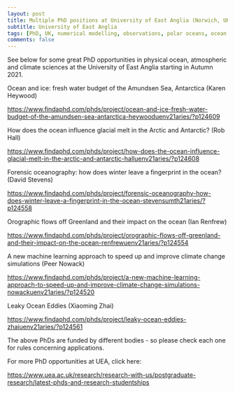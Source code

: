 ```yaml
---
layout: post
title: Multiple PhD positions at University of East Anglia (Norwich, UK)
subtitle: University of East Anglia
tags: [PhD, UK, numerical modelling, observations, polar oceans, ocean mesoscale, air-sea interactions]
comments: false
---
```


See below for some great PhD opportunities in physical ocean, atmospheric and climate sciences at the University of East Anglia starting in Autumn 2021.

Ocean and ice: fresh water budget of the Amundsen Sea, Antarctica 
(Karen Heywood)

https://www.findaphd.com/phds/project/ocean-and-ice-fresh-water-budget-of-the-amundsen-sea-antarctica-heywooduenv21aries/?p124609

How does the ocean influence glacial melt in the Arctic and Antarctic?
(Rob Hall)

https://www.findaphd.com/phds/project/how-does-the-ocean-influence-glacial-melt-in-the-arctic-and-antarctic-halluenv21aries/?p124608

Forensic oceanography: how does winter leave a fingerprint in the ocean?
(David Stevens)

https://www.findaphd.com/phds/project/forensic-oceanography-how-does-winter-leave-a-fingerprint-in-the-ocean-stevensumth21aries/?p124558

Orographic flows off Greenland and their impact on the ocean 
(Ian Renfrew)

https://www.findaphd.com/phds/project/orographic-flows-off-greenland-and-their-impact-on-the-ocean-renfrewuenv21aries/?p124554

A new machine learning approach to speed up and improve climate change simulations 
(Peer Nowack)

https://www.findaphd.com/phds/project/a-new-machine-learning-approach-to-speed-up-and-improve-climate-change-simulations-nowackuenv21aries/?p124520

Leaky Ocean Eddies 
(Xiaoming Zhai)

https://www.findaphd.com/phds/project/leaky-ocean-eddies-zhaiuenv21aries/?p124561

The above PhDs are funded by different bodies - so please check each one for rules concerning applications.

For more PhD opportunities at UEA, click here:

https://www.uea.ac.uk/research/research-with-us/postgraduate-research/latest-phds-and-research-studentships
